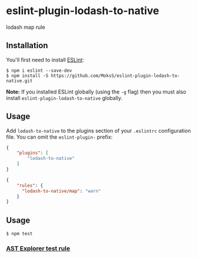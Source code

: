 # eslint-plugin-lodash-to-native

lodash map rule

## Installation

You'll first need to install [ESLint](http://eslint.org):

```
$ npm i eslint --save-dev
$ npm install -S https://github.com/MoksS/eslint-plugin-lodash-to-native.git

```

**Note:** If you installed ESLint globally (using the `-g` flag) then you must also install `eslint-plugin-lodash-to-native` globally.

## Usage

Add `lodash-to-native` to the plugins section of your `.eslintrc` configuration file. You can omit the `eslint-plugin-` prefix:

```json
{
    "plugins": [
        "lodash-to-native"
    ]
}
```

```json
{
    "rules": {
      "lodash-to-native/map": "warn"
    }
}
```

## Usage

```
$ npm test

```

### [AST Explorer test rule](https://astexplorer.net/#/gist/3e76ae61070777ba14d6310e92426595/55f70ae538a7a38c8350018793c581e692333b91)
